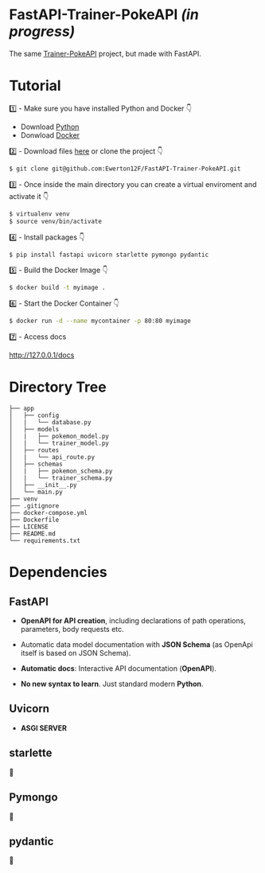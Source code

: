 # FastAPI-Trainer-PokeAPI _(in progress)_
The same [Trainer-PokeAPI](https://github.com/Ewerton12F/Trainer-PokeAPI) project, but made with FastAPI.

# Tutorial

1️⃣ - Make sure you have installed Python and Docker 👇

* Download [Python](https://www.python.org/downloads/)
* Donwload [Docker](https://docs.docker.com/desktop/windows/install/)

2️⃣ - Download files [here](https://github.com/Ewerton12F/FastAPI-Trainer-PokeAPI/archive/refs/heads/master.zip) or clone the project 👇

```sh
$ git clone git@github.com:Ewerton12F/FastAPI-Trainer-PokeAPI.git
```

3️⃣ - Once inside the main directory you can create a virtual enviroment and activate it 👇

```sh
$ virtualenv venv
$ source venv/bin/activate
```

4️⃣ - Install packages 👇

```sh
$ pip install fastapi uvicorn starlette pymongo pydantic
```

5️⃣ - Build the Docker Image 👇

```sh
$ docker build -t myimage .
```

6️⃣ - Start the Docker Container 👇

```sh
$ docker run -d --name mycontainer -p 80:80 myimage
```

7️⃣ - Access docs

http://127.0.0.1/docs

# Directory Tree

```
├── app
│   ├── config
│   |   └── database.py
│   ├── models
│   |   ├── pokemon_model.py
│   |   └── trainer_model.py
│   ├── routes
│   |   └── api_route.py
│   ├── schemas
│   |   ├── pokemon_schema.py
│   |   └── trainer_schema.py
│   ├── __init__.py
│   └── main.py
├── venv
├── .gitignore
├── docker-compose.yml
├── Dockerfile
├── LICENSE
├── README.md
└── requirements.txt
```

# Dependencies

## FastAPI

* **OpenAPI for API creation**, including declarations of path operations, parameters, body requests etc.

* Automatic data model documentation with **JSON Schema** (as OpenApi itself is based on JSON Schema).

* **Automatic docs**: Interactive API documentation (**OpenAPI**).

* **No new syntax to learn**. Just standard modern **Python**.

## Uvicorn

* **ASGI SERVER**

## starlette

🚧

## Pymongo

🚧

## pydantic

🚧
